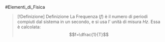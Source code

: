 #Elementi_di_Fisica 
>[!Definizione]  Definizione
>La Frequenza ($f$) è il numero di periodi compiuti dal sistema in un secondo, e si usa l’ unità di misura $Hz$. Essa è calcolata:
>$$f=\dfrac{1}{T}$$